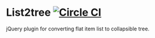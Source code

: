# List2tree [![Circle CI](https://circleci.com/gh/alexdesignworks/jquery-list2tree.svg?style=svg)](https://circleci.com/gh/alexdesignworks/jquery-list2tree)
jQuery plugin for converting flat item list to collapsible tree.


